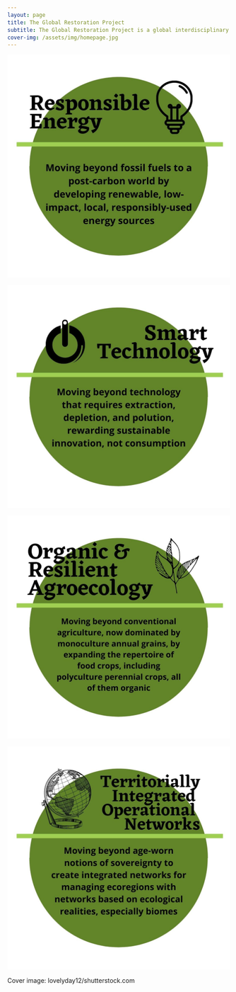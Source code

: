 ```yaml
---
layout: page
title: The Global Restoration Project
subtitle: The Global Restoration Project is a global interdisciplinary initiative to help create a future of RESTORATION to save a living planet Earth: Responsible Energy, Smart Technology, Organic Restorative Agroecology, and Territorially Integrated Operational Networks.
cover-img: /assets/img/homepage.jpg
---
```



![test](/assets/img/RE.jpg)

![test](/assets/img/ST.jpg)

![test](/assets/img/ORA.jpg)

![test](/assets/img/TION.jpg)


Cover image: lovelyday12/shutterstock.com




